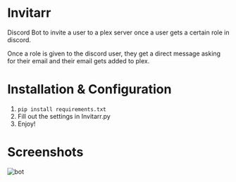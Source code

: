 # Invitarr
Discord Bot to invite a user to a plex server once a user gets a certain role in discord. 

Once a role is given to the discord user, they get a direct message asking for their email and their email gets added to plex. 

# Installation & Configuration
1. `pip install requirements.txt`
2. Fill out the settings in Invitarr.py
3. Enjoy! 

# Screenshots
![bot](https://github.com/Sleepingpirates/Invitarr/blob/master/Screenshots/ss2.png)
